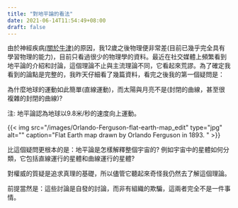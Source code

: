 ```yaml
---
title: "對地平論的看法"
date: 2021-06-14T11:54:49+08:00
draft: false
---
```


由於神經疾病[(關於牛津)](https://jinreal.com/neuro/about-zh/)的原因，我12歲之後物理便非常差(目前已幾乎完全具有學習物理的能力)，目前只看過很少的物理學的資料。最近在社交媒體上頻繁看到地平論的介紹和討論，這個理論不止與主流理論不同，它看起來荒謬。為了確定我看到的論點是完整的，我昨天仔細看了幾篇資料，看完之後我的第一個疑問是：

為什麼地球的運動如此簡單(直線運動)，而太陽與月亮不是(封閉的曲線，甚至很複雜的封閉的曲線)? 

注: 地平論認為地球以9.8米/秒的速度向上運動。

{{< img src="/images/Orlando-Ferguson-flat-earth-map_edit" type="jpg" alt="" caption="Flat Earth map drawn by Orlando Ferguson in 1893. " >}}

比這個疑問更根本的是：地平論是怎樣解釋整個宇宙的? 例如宇宙中的星體如何分類，它包括直線運行的星體和曲線運行的星體?

對權威的質疑是追求真理的基礎，所以儘管它聽起來奇怪我仍然去了解這個理論。

前提當然是：這些討論是自發的討論，而非有組織的欺騙，這兩者完全不是一件事情。